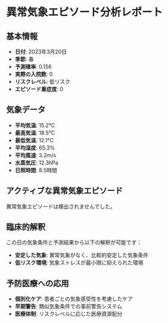 # 異常気象エピソード分析レポート

## 基本情報
- **日付**: 2023年3月20日
- **季節**: 春
- **予測確率**: 0.156
- **実際の入院数**: 0
- **リスクレベル**: 低リスク
- **エピソード重症度**: 0

## 気象データ
- **平均気温**: 15.2°C
- **最高気温**: 18.5°C
- **最低気温**: 12.1°C
- **平均湿度**: 65.3%
- **平均風速**: 3.2m/s
- **水蒸気圧**: 12.3hPa
- **日照時間**: 8.5時間

## アクティブな異常気象エピソード
異常気象エピソードは検出されませんでした。

## 臨床的解釈
この日の気象条件と予測結果から以下の解釈が可能です：

- **安定した気象**: 異常気象がなく、比較的安定した気象条件
- **低リスク環境**: 気象ストレスが最小限に抑えられた環境

## 予防医療への応用
- **個別化ケア**: 患者ごとの気象感受性を考慮したケア
- **早期警告**: 類似気象条件での事前警告システム
- **医療体制**: リスクレベルに応じた医療資源配分
